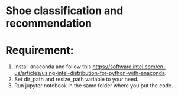 # Shoe classification and recommendation

# Requirement:
1) Install anaconda and follow this https://software.intel.com/en-us/articles/using-intel-distribution-for-python-with-anaconda.    
2) Set dir_path and resize_path variable to your need.   
3) Run jupyter notebook in the same folder where you put the code.
